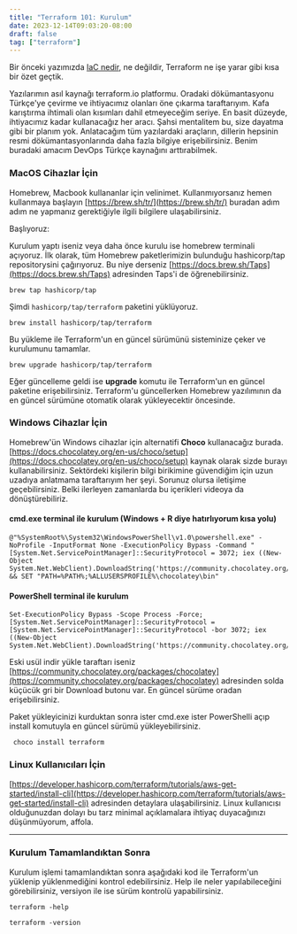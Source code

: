 ```yaml
---
title: "Terraform 101: Kurulum"
date: 2023-12-14T09:03:20-08:00
draft: false
tag: ["terraform"]
---
```


Bir önceki yazımızda [IaC nedir](https://blog.hunk.ar/posts/iac-nedir/), ne değildir, Terraform ne işe yarar gibi kısa bir özet geçtik. 

Yazılarımın asıl kaynağı terraform.io platformu. Oradaki dökümantasyonu Türkçe'ye çevirme ve ihtiyacımız olanları öne çıkarma taraftarıyım. Kafa karıştırma ihtimali olan kısımları dahil etmeyeceğim seriye. En basit düzeyde, ihtiyacımız kadar kullanacağız her aracı. Şahsi mentalitem bu, size dayatma gibi bir planım yok. Anlatacağım tüm yazılardaki araçların, dillerin hepsinin resmi dökümantasyonlarında daha fazla bilgiye erişebilirsiniz. Benim buradaki amacım DevOps Türkçe kaynağını arttırabilmek.

### MacOS Cihazlar İçin

Homebrew, Macbook kullananlar için velinimet. Kullanmıyorsanız hemen kullanmaya başlayın [https://brew.sh/tr/](https://brew.sh/tr/) buradan adım adım ne yapmanız gerektiğiyle ilgili bilgilere ulaşabilirsiniz. 

Başlıyoruz:

Kurulum yaptı iseniz veya daha önce kurulu ise homebrew terminali açıyoruz. İlk olarak, tüm Homebrew paketlerimizin bulunduğu hashicorp/tap repositorysini çağırıyoruz. Bu niye derseniz [https://docs.brew.sh/Taps](https://docs.brew.sh/Taps) adresinden Taps'i de öğrenebilirsiniz.

```plaintext
brew tap hashicorp/tap
```

Şimdi `hashicorp/tap/terraform` paketini yüklüyoruz.

```plaintext
brew install hashicorp/tap/terraform
```

Bu yükleme ile Terraform'un en güncel sürümünü sisteminize çeker ve kurulumunu tamamlar.

```plaintext
brew upgrade hashicorp/tap/terraform
```

Eğer güncelleme geldi ise **upgrade** komutu ile Terraform'un en güncel paketine erişebilirsiniz. Terraform'u güncellerken Homebrew yazılımının da en güncel sürümüne otomatik olarak yükleyecektir öncesinde.

### Windows Cihazlar İçin

Homebrew'ün Windows cihazlar için alternatifi **Choco** kullanacağız burada. [https://docs.chocolatey.org/en-us/choco/setup](https://docs.chocolatey.org/en-us/choco/setup) kaynak olarak sizde burayı kullanabilirsiniz. Sektördeki kişilerin bilgi birikimine güvendiğim için uzun uzadıya anlatmama taraftarıyım her şeyi. Sorunuz olursa iletişime geçebilirsiniz. Belki ilerleyen zamanlarda bu içerikleri videoya da dönüştürebiliriz.

#### cmd.exe terminal ile kurulum (Windows + R diye hatırlıyorum kısa yolu)

```plaintext
@"%SystemRoot%\System32\WindowsPowerShell\v1.0\powershell.exe" -NoProfile -InputFormat None -ExecutionPolicy Bypass -Command "[System.Net.ServicePointManager]::SecurityProtocol = 3072; iex ((New-Object System.Net.WebClient).DownloadString('https://community.chocolatey.org/install.ps1'))" && SET "PATH=%PATH%;%ALLUSERSPROFILE%\chocolatey\bin"
```

#### PowerShell terminal ile kurulum

```plaintext
Set-ExecutionPolicy Bypass -Scope Process -Force; [System.Net.ServicePointManager]::SecurityProtocol = [System.Net.ServicePointManager]::SecurityProtocol -bor 3072; iex ((New-Object System.Net.WebClient).DownloadString('https://community.chocolatey.org/install.ps1'))
```

Eski usül indir yükle taraftarı iseniz [https://community.chocolatey.org/packages/chocolatey](https://community.chocolatey.org/packages/chocolatey) adresinden solda küçücük gri bir Download butonu var. En güncel sürüme oradan erişebilirsiniz. 

Paket yükleyicinizi kurduktan sonra ister cmd.exe ister PowerShelli açıp install komutuyla en güncel sürümü yükleyebilirsiniz.

```plaintext
 choco install terraform 
```

### Linux Kullanıcıları İçin

[https://developer.hashicorp.com/terraform/tutorials/aws-get-started/install-cli](https://developer.hashicorp.com/terraform/tutorials/aws-get-started/install-cli) adresinden detaylara ulaşabilirsiniz. Linux kullanıcısı olduğunuzdan dolayı bu tarz minimal açıklamalara ihtiyaç duyacağınızı düşünmüyorum, affola.

---

### Kurulum Tamamlandıktan Sonra

Kurulum işlemi tamamlandıktan sonra aşağıdaki kod ile Terraform'un yüklenip yüklenmediğini kontrol edebilirsiniz. Help ile neler yapılabileceğini görebilirsiniz, versiyon ile ise sürüm kontrolü yapabilirsiniz.

```plaintext
terraform -help
```

```plaintext
terraform -version
```